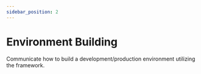 ```yaml
---
sidebar_position: 2
---
```


# Environment Building

Communicate how to build a development/production environment utilizing the framework.
